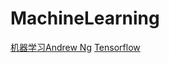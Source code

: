 # MachineLearning
[机器学习Andrew Ng](https://www.coursera.org/learn/machine-learning)
[Tensorflow](http://www.tensorfly.cn)

